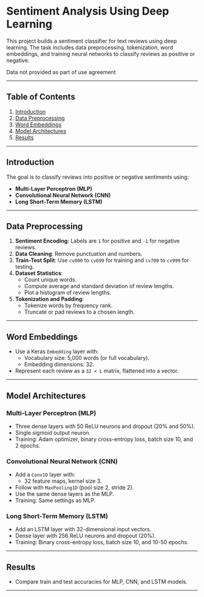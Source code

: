 # Sentiment Analysis Using Deep Learning

This project builds a sentiment classifier for text reviews using deep learning. The task includes data preprocessing, tokenization, word embeddings, and training neural networks to classify reviews as positive or negative.

Data not provided as part of use agreement

---

## Table of Contents
1. [Introduction](#introduction)
2. [Data Preprocessing](#data-preprocessing)
3. [Word Embeddings](#word-embeddings)
4. [Model Architectures](#model-architectures)
5. [Results](#results)
---

## Introduction

The goal is to classify reviews into positive or negative sentiments using:
- **Multi-Layer Perceptron (MLP)**
- **Convolutional Neural Network (CNN)**
- **Long Short-Term Memory (LSTM)**

---

## Data Preprocessing

1. **Sentiment Encoding**: Labels are `1` for positive and `-1` for negative reviews.
2. **Data Cleaning**: Remove punctuation and numbers.
3. **Train-Test Split**: Use `cv000` to `cv699` for training and `cv700` to `cv999` for testing.
4. **Dataset Statistics**:
   - Count unique words.
   - Compute average and standard deviation of review lengths.
   - Plot a histogram of review lengths.
5. **Tokenization and Padding**:
   - Tokenize words by frequency rank.
   - Truncate or pad reviews to a chosen length.

---

## Word Embeddings

- Use a Keras `Embedding` layer with:
  - Vocabulary size: 5,000 words (or full vocabulary).
  - Embedding dimensions: 32.
- Represent each review as a `32 × L` matrix, flattened into a vector.

---

## Model Architectures

### Multi-Layer Perceptron (MLP)
- Three dense layers with 50 ReLU neurons and dropout (20% and 50%).
- Single sigmoid output neuron.
- Training: Adam optimizer, binary cross-entropy loss, batch size 10, and 2 epochs.

### Convolutional Neural Network (CNN)
- Add a `Conv1D` layer with:
  - 32 feature maps, kernel size 3.
- Follow with `MaxPooling1D` (pool size 2, stride 2).
- Use the same dense layers as the MLP.
- Training: Same settings as MLP.

### Long Short-Term Memory (LSTM)
- Add an LSTM layer with 32-dimensional input vectors.
- Dense layer with 256 ReLU neurons and dropout (20%).
- Training: Binary cross-entropy loss, batch size 10, and 10-50 epochs.

---

## Results

- Compare train and test accuracies for MLP, CNN, and LSTM models.

---
